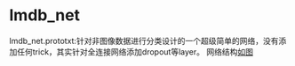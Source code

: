# lmdb_net
lmdb_net.prototxt:针对非图像数据进行分类设计的一个超级简单的网络，没有添加任何trick，其实针对全连接网络添加dropout等layer。
网络结构[如图](https://github.com/yesyu/driver_project/blob/master/images/lmdb_net.png)
